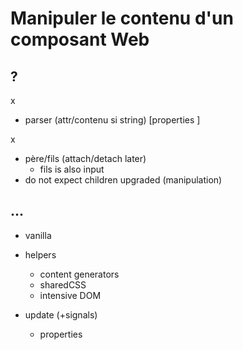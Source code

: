 <!DOCTYPE html>
<html lang="fr">
    <head>
        <meta charset="utf8"/>
        <title>LISS</title>
        <meta name="color-scheme" content="dark light">
        <meta name="viewport" content="width=device-width, initial-scale=1"/>
        <link   href="./index.css"  rel="stylesheet" blocking="render">
        <script  src="./index.js"  type="module"     blocking="render" async></script>
    </head>
    <body code-langs="js,bry">
        <main>

# Manipuler le contenu d'un composant Web

## ?

x

- parser (attr/contenu si string) [properties ]

x

- père/fils (attach/detach later)
    - fils is also input
- do not expect children upgraded (manipulation)

## ...

- vanilla
- helpers
    - content generators
    - sharedCSS
    - intensive DOM

- update (+signals)
    - properties

</main>
    </body>
</html>